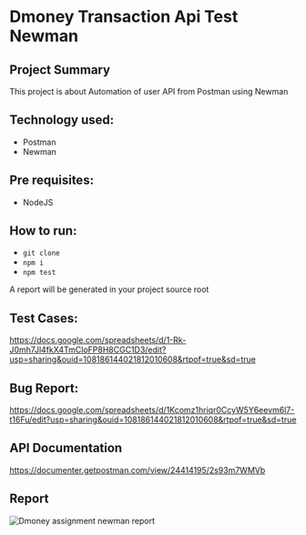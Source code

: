 # Dmoney Transaction Api Test Newman

## Project Summary
This project is about Automation of user API from Postman using Newman

## Technology used:
- Postman
- Newman

## Pre requisites:
- NodeJS
## How to run:
- ``` git clone ```
- ``` npm i ```
- ``` npm test ```

A report will be generated in your project source root

## Test Cases: 
https://docs.google.com/spreadsheets/d/1-Rk-J0mh7Jl4fkX4TmCloFP8H8CGC1D3/edit?usp=sharing&ouid=108186144021812010608&rtpof=true&sd=true

## Bug Report: 
https://docs.google.com/spreadsheets/d/1Kcomz1hriqr0CcyW5Y6eevm6l7-t16Fu/edit?usp=sharing&ouid=108186144021812010608&rtpof=true&sd=true

## API Documentation
https://documenter.getpostman.com/view/24414195/2s93m7WMVb
 
 ## Report
 ![Dmoney assignment newman report](https://github.com/adilansary/DmoneyTransaction/assets/67376629/afb480d7-f8d1-46b3-8d83-c8e720ad4bce)

 
